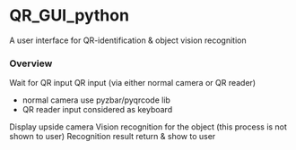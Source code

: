 # QR_GUI_python
A user interface for QR-identification & object vision recognition

### Overview
Wait for QR input
QR input (via either normal camera or QR reader)
  - normal camera use pyzbar/pyqrcode lib
  - QR reader input considered as keyboard

Display upside camera
Vision recognition for the object (this process is not shown to user)
Recognition result return & show to user

